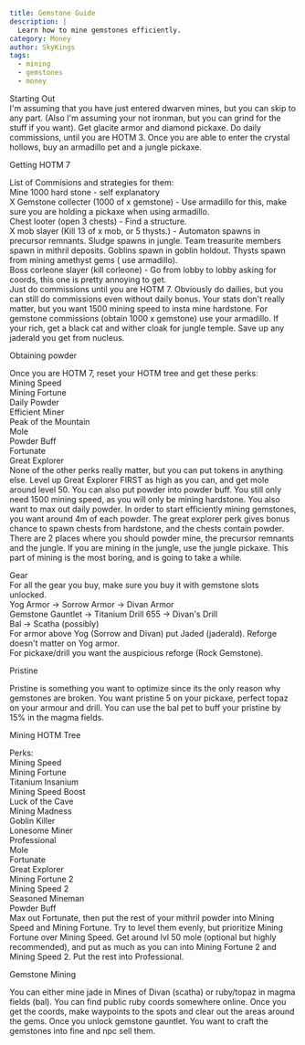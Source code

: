 ```yaml {metadata}
title: Gemstone Guide
description: |
  Learn how to mine gemstones efficiently.
category: Money
author: SkyKings
tags:
  - mining
  - gemstones
  - money
```

Starting Out  
I'm assuming that you have just entered dwarven mines, but you can skip to any part. (Also I'm assuming your not
ironman, but you can grind for the stuff if you want). Get glacite armor and diamond pickaxe. Do daily commissions,
until you are HOTM 3. Once you are able to enter the crystal hollows, buy an armadillo pet and a jungle pickaxe.

Getting HOTM 7

List of Commisions and strategies for them:  
Mine 1000 hard stone - self explanatory  
X Gemstone collecter (1000 of x gemstone) - Use armadillo for this, make sure you are holding a pickaxe when using
armadillo.  
Chest looter (open 3 chests) - Find a structure.  
X mob slayer (Kill 13 of x mob, or 5 thysts.) - Automaton spawns in precursor remnants. Sludge spawns in jungle. Team
treasurite members spawn in mithril deposits. Goblins spawn in goblin holdout. Thysts spawn from mining amethyst gems (
use armadillo).  
Boss corleone slayer (kill corleone) - Go from lobby to lobby asking for coords, this one is pretty annoying to get.  
Just do commissions until you are HOTM 7. Obviously do dailies, but you can still do commissions even without daily
bonus. Your stats don't really matter, but you want 1500 mining speed to insta mine hardstone. For gemstone
commissions (obtain 1000 x gemstone) use your armadillo. If your rich, get a black cat and wither cloak for jungle
temple. Save up any jaderald you get from nucleus.

Obtaining powder

Once you are HOTM 7, reset your HOTM tree and get these perks:  
Mining Speed  
Mining Fortune  
Daily Powder  
Efficient Miner  
Peak of the Mountain  
Mole  
Powder Buff  
Fortunate  
Great Explorer  
None of the other perks really matter, but you can put tokens in anything else. Level up Great Explorer FIRST as high as
you can, and get mole around level 50. You can also put powder into powder buff. You still only need 1500 mining speed,
as you will only be mining hardstone. You also want to max out daily powder. In order to start efficiently mining
gemstones, you want around 4m of each powder. The great explorer perk gives bonus chance to spawn chests from hardstone,
and the chests contain powder. There are 2 places where you should powder mine, the precursor remnants and the jungle.
If you are mining in the jungle, use the jungle pickaxe. This part of mining is the most boring, and is going to take a
while.

Gear  
For all the gear you buy, make sure you buy it with gemstone slots unlocked.  
Yog Armor -> Sorrow Armor -> Divan Armor  
Gemstone Gauntlet -> Titanium Drill 655 -> Divan's Drill  
Bal -> Scatha (possibly)  
For armor above Yog (Sorrow and Divan) put Jaded (jaderald). Reforge doesn't matter on Yog armor.  
For pickaxe/drill you want the auspicious reforge (Rock Gemstone).

Pristine

Pristine is something you want to optimize since its the only reason why gemstones are broken. You want pristine 5 on
your pickaxe, perfect topaz on your armour and drill. You can use the bal pet to buff your pristine by 15% in the magma
fields.

Mining HOTM Tree

Perks:  
Mining Speed  
Mining Fortune  
Titanium Insanium  
Mining Speed Boost  
Luck of the Cave  
Mining Madness  
Goblin Killer  
Lonesome Miner  
Professional  
Mole  
Fortunate  
Great Explorer  
Mining Fortune 2  
Mining Speed 2  
Seasoned Mineman  
Powder Buff  
Max out Fortunate, then put the rest of your mithril powder into Mining Speed and Mining Fortune. Try to level them
evenly, but prioritize Mining Fortune over Mining Speed. Get around lvl 50 mole (optional but highly recommended), and
put as much as you can into Mining Fortune 2 and Mining Speed 2. Put the rest into Professional.

Gemstone Mining

You can either mine jade in Mines of Divan (scatha) or ruby/topaz in magma fields (bal). You can find public ruby coords
somewhere online. Once you get the coords, make waypoints to the spots and clear out the areas around the gems. Once you
unlock gemstone gauntlet. You want to craft the gemstones into fine and npc sell them.
